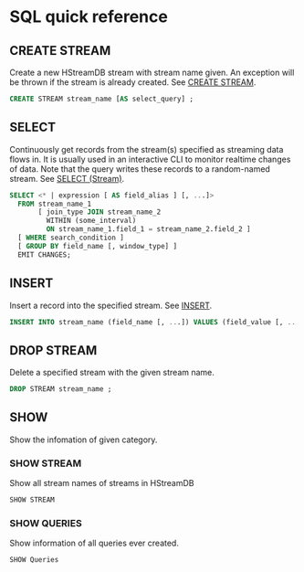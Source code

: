 SQL quick reference
===================

## CREATE STREAM

Create a new HStreamDB stream with stream name given.
An exception will be thrown if the stream is already created.
See [CREATE STREAM](statements/create-stream.md).

```sql
CREATE STREAM stream_name [AS select_query] ;
```

## SELECT

Continuously get records from the stream(s) specified as streaming data flows in.
It is usually used in an interactive CLI to monitor realtime changes of data.
Note that the query writes these records to a random-named stream.
See [SELECT (Stream)](statements/select-stream.md).

```sql
SELECT <* | expression [ AS field_alias ] [, ...]>
  FROM stream_name_1
       [ join_type JOIN stream_name_2
         WITHIN (some_interval)
         ON stream_name_1.field_1 = stream_name_2.field_2 ]
  [ WHERE search_condition ]
  [ GROUP BY field_name [, window_type] ]
  EMIT CHANGES;
```

## INSERT

Insert a record into the specified stream.
See [INSERT](statements/insert.md).

```sql
INSERT INTO stream_name (field_name [, ...]) VALUES (field_value [, ...]);
```

## DROP STREAM

Delete a specified stream with the given stream name.

```sql
DROP STREAM stream_name ;
```

## SHOW

Show the infomation of given category.

### SHOW STREAM

Show all stream names of streams in HStreamDB

```sql
SHOW STREAM
```

### SHOW QUERIES

Show information of all queries ever created.

```sql
SHOW Queries
```
